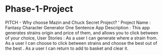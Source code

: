 # Phase-1-Project
PITCH - Why choose Mazin and Chuck Secret Project?
'
Project Name : Fantasy Character Generator
One Sentence App Description : This app generates strains origin and price of them, and allows you to click between of your choice,
User Stories :
As a user I can generate where a strain from.
As a user I can choose to click between strains and choose the best out of the best .
As a user I can return to add to basket and clear it.